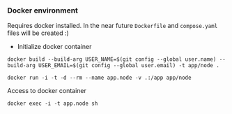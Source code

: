 ### Docker environment

Requires docker installed. In the near future `Dockerfile` and `compose.yaml` files will be created :)

- Initialize docker container
```
docker build --build-arg USER_NAME=$(git config --global user.name) --build-arg USER_EMAIL=$(git config --global user.email) -t app/node .
```

```
docker run -i -t -d --rm --name app.node -v .:/app app/node
```

Access to docker container
```
docker exec -i -t app.node sh
```
